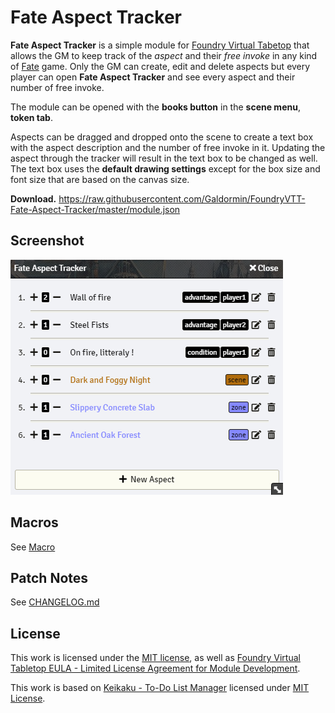 # Fate Aspect Tracker

**Fate Aspect Tracker** is a simple module for [Foundry Virtual Tabetop](https://foundryvtt.com/) that allows the GM to keep track of the *aspect* and their *free invoke* in any kind of [Fate](https://www.evilhat.com/home/fate-core/) game. Only the GM can create, edit and delete aspects but every player can open **Fate Aspect Tracker** and see every aspect and their number of free invoke.

The module can be opened with the **books button** in the **scene menu**, **token tab**.

Aspects can be dragged and dropped onto the scene to create a text box with the aspect description and the number of free invoke in it. Updating the aspect through the tracker will result in the text box to be changed as well. The text box uses the **default drawing settings** except for the box size and font size that are based on the canvas size.

**Download.** https://raw.githubusercontent.com/Galdormin/FoundryVTT-Fate-Aspect-Tracker/master/module.json

## Screenshot

![Fate Aspect Tracker with different aspects](screenshot.png)

## Macros

See [Macro](macro)

## Patch Notes

See [CHANGELOG.md](CHANGELOG.md)

## License

This work is licensed under the [MIT license](LICENSE), as well as [Foundry Virtual Tabletop EULA - Limited License Agreement for Module Development](https://foundryvtt.com/article/license/).

This work is based on [Keikaku - To-Do List Manager](https://github.com/pyrige/fvtt-keikaku) licensed under [MIT License](https://github.com/pyrige/fvtt-keikaku/blob/main/LICENSE).